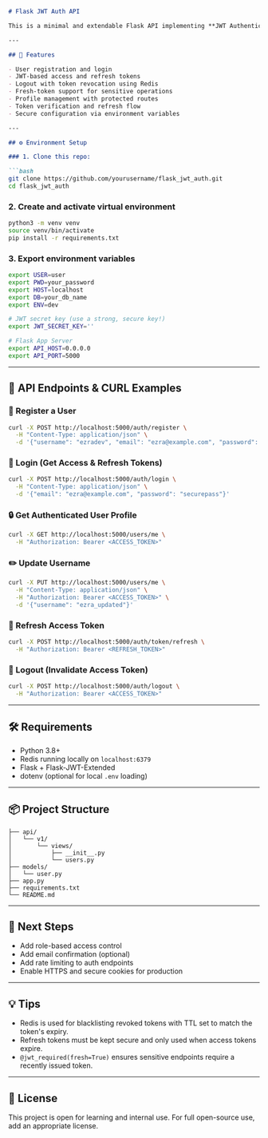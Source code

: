 ````markdown
# Flask JWT Auth API

This is a minimal and extendable Flask API implementing **JWT Authentication** using `Flask-JWT-Extended`, with access and refresh token support, Redis-powered token revocation, role-based protection possibilities, and essential auth endpoints.

---

## 🚀 Features

- User registration and login
- JWT-based access and refresh tokens
- Logout with token revocation using Redis
- Fresh-token support for sensitive operations
- Profile management with protected routes
- Token verification and refresh flow
- Secure configuration via environment variables

---

## ⚙️ Environment Setup

### 1. Clone this repo:

```bash
git clone https://github.com/yourusername/flask_jwt_auth.git
cd flask_jwt_auth
````

### 2. Create and activate virtual environment

```bash
python3 -m venv venv
source venv/bin/activate
pip install -r requirements.txt
```

### 3. Export environment variables

```bash
export USER=user
export PWD=your_password
export HOST=localhost
export DB=your_db_name
export ENV=dev

# JWT secret key (use a strong, secure key!)
export JWT_SECRET_KEY=''

# Flask App Server
export API_HOST=0.0.0.0
export API_PORT=5000
```

---

## 🧪 API Endpoints & CURL Examples

### 🔐 Register a User

```bash
curl -X POST http://localhost:5000/auth/register \
  -H "Content-Type: application/json" \
  -d '{"username": "ezradev", "email": "ezra@example.com", "password": "securepass"}'
```

### 🔐 Login (Get Access & Refresh Tokens)

```bash
curl -X POST http://localhost:5000/auth/login \
  -H "Content-Type: application/json" \
  -d '{"email": "ezra@example.com", "password": "securepass"}'
```

### 🔒 Get Authenticated User Profile

```bash
curl -X GET http://localhost:5000/users/me \
  -H "Authorization: Bearer <ACCESS_TOKEN>"
```

### ✏️ Update Username

```bash
curl -X PUT http://localhost:5000/users/me \
  -H "Content-Type: application/json" \
  -H "Authorization: Bearer <ACCESS_TOKEN>" \
  -d '{"username": "ezra_updated"}'
```

### 🔄 Refresh Access Token

```bash
curl -X POST http://localhost:5000/auth/token/refresh \
  -H "Authorization: Bearer <REFRESH_TOKEN>"
```

### 🚪 Logout (Invalidate Access Token)

```bash
curl -X POST http://localhost:5000/auth/logout \
  -H "Authorization: Bearer <ACCESS_TOKEN>"
```

---

## 🛠 Requirements

* Python 3.8+
* Redis running locally on `localhost:6379`
* Flask + Flask-JWT-Extended
* dotenv (optional for local `.env` loading)

---

## 📦 Project Structure

```
├── api/
│   └── v1/
│       └── views/
│           ├── __init__.py
│           └── users.py
├── models/
│   └── user.py
├── app.py
├── requirements.txt
└── README.md
```

---

## 🧱 Next Steps

* Add role-based access control
* Add email confirmation (optional)
* Add rate limiting to auth endpoints
* Enable HTTPS and secure cookies for production

---

## 💡 Tips

* Redis is used for blacklisting revoked tokens with TTL set to match the token's expiry.
* Refresh tokens must be kept secure and only used when access tokens expire.
* `@jwt_required(fresh=True)` ensures sensitive endpoints require a recently issued token.

---

## 📜 License

This project is open for learning and internal use. For full open-source use, add an appropriate license.

```

